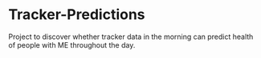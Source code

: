# Tracker-Predictions
 Project to discover whether tracker data in the morning can predict health of people with ME throughout the day.
